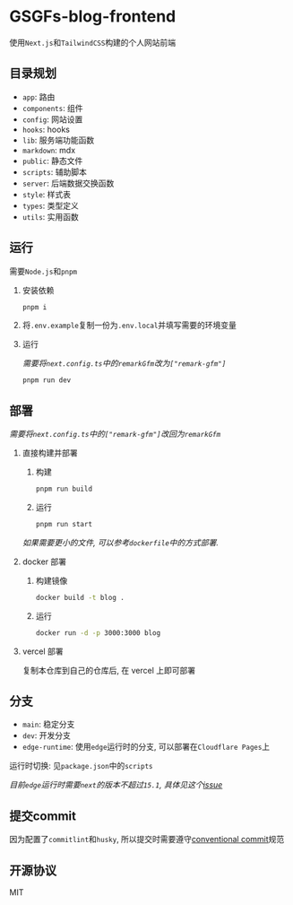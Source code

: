 # GSGFs-blog-frontend

使用`Next.js`和`TailwindCSS`构建的个人网站前端

## 目录规划

- `app`: 路由
- `components`: 组件
- `config`: 网站设置
- `hooks`: hooks
- `lib`: 服务端功能函数
- `markdown`: mdx
- `public`: 静态文件
- `scripts`: 辅助脚本
- `server`: 后端数据交换函数
- `style`: 样式表
- `types`: 类型定义
- `utils`: 实用函数

## 运行

需要`Node.js`和`pnpm`

1. 安装依赖

   ```bash
   pnpm i
   ```

2. 将`.env.example`复制一份为`.env.local`并填写需要的环境变量

3. 运行

   _需要将`next.config.ts`中的`remarkGfm`改为`["remark-gfm"]`_

   ```bash
   pnpm run dev
   ```

## 部署

_需要将`next.config.ts`中的`["remark-gfm"]`改回为`remarkGfm`_

1. 直接构建并部署

   1. 构建

      ```bash
      pnpm run build
      ```

   2. 运行

      ```bash
      pnpm run start
      ```

   _如果需要更小的文件, 可以参考`dockerfile`中的方式部署._

2. docker 部署

   1. 构建镜像

      ```bash
      docker build -t blog .
      ```

   2. 运行

      ```bash
      docker run -d -p 3000:3000 blog
      ```

3. vercel 部署

   复制本仓库到自己的仓库后, 在 vercel 上即可部署

## 分支

- `main`: 稳定分支
- `dev`: 开发分支
- `edge-runtime`: 使用`edge`运行时的分支, 可以部署在`Cloudflare Pages`上

运行时切换: 见`package.json`中的`scripts`

_目前`edge`运行时需要`next`的版本不超过`15.1`, 具体见这个[issue](https://github.com/cloudflare/next-on-pages/issues/949)_

## 提交commit

因为配置了`commitlint`和`husky`, 所以提交时需要遵守[conventional commit](https://www.conventionalcommits.org/zh-hans/v1.0.0/)规范

## 开源协议

MIT
